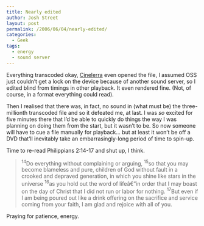 ```yaml
---
title: Nearly edited
author: Josh Street
layout: post
permalink: /2006/06/04/nearly-edited/
categories:
  - Geek
tags:
  - energy
  - sound server
---
```

Everything transcoded okay, [Cinelerra][1] even opened the file, I assumed OSS just couldn&#8217;t get a lock on the device because of another sound server, so I edited blind from timings in other playback. It even rendered fine. (Not, of course, in a format everything could read).

Then I realised that there was, in fact, no sound in (what must be) the three-millionth transcoded file and so it defeated me, at last. I was *so* excited for five minutes there that I&#8217;d be able to quickly do things the way I was planning on doing them from the start, but it wasn&#8217;t to be. So now someone will have to cue a file manually for playback&#8230; but at least it won&#8217;t be off a DVD that&#8217;ll inevitably take an embarrasingly-long period of time to spin-up.

Time to re-read Philippians 2:14-17 and shut up, I think.

> <sup>14</sup>Do everything without complaining or arguing, <sup>15</sup>so that you may become blameless and pure, children of God without fault in a crooked and depraved generation, in which you shine like stars in the universe <sup>16</sup>as you hold out the word of lifeâ€”in order that I may boast on the day of Christ that I did not run or labor for nothing. <sup>17</sup>But even if I am being poured out like a drink offering on the sacrifice and service coming from your faith, I am glad and rejoice with all of you.

Praying for patience, energy.

 [1]: http://heroinewarrior.com/cinelerra.php3